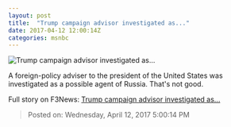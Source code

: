 ```yaml
---
layout: post
title:  "Trump campaign advisor investigated as..."
date: 2017-04-12 12:00:14Z
categories: msnbc
---
```


![Trump campaign advisor investigated as...](http://www.msnbc.com/sites/msnbc/files/styles/ratio--1_91-1--1200x630/public/hd_mnbc-hard-20170411_cln_19-00_hardball_as_frame_87719_0.png?itok=7neN9ieD)

A foreign-policy adviser to the president of the United States was investigated as a possible agent of Russia. That's not good.


Full story on F3News: [Trump campaign advisor investigated as...](http://www.f3nws.com/n/hDpYCG)

> Posted on: Wednesday, April 12, 2017 5:00:14 PM
